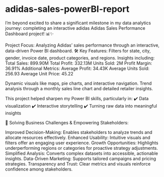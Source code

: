 # adidas-sales-powerBI-report
I’m beyond excited to share a significant milestone in my data analytics journey: completing an interactive adidas Adidas Sales Performance Dashboard project! 📊✨

Project Focus:
Analyzing Adidas’ sales performance through an interactive, data-driven Power BI dashboard.
🛠️ Key Features:
Filters for state, city, gender, invoice date, product categories, and regions.
Insights including:
Total Sales: 899.90M
Total Profit: 332.13M
Units Sold: 2M
Profit Margin: 36.91%
Additional Metrics:
Average Profit: 34.43K
Average Units Sold: 256.93
Average Unit Price: 45.22

Dynamic visuals like maps, pie charts, and interactive navigation.
Trend analysis through a monthly sales line chart and detailed retailer insights.

This project helped sharpen my Power BI skills, particularly in: ✔️ Data visualization ✔️ Interactive storytelling ✔️ Turning raw data into meaningful insights

🚀 Solving Business Challenges & Empowering Stakeholders:

Improved Decision-Making: Enables stakeholders to analyze trends and allocate resources effectively.
Enhanced Usability: Intuitive visuals and filters offer an engaging user experience.
Growth Opportunities: Highlights underperforming regions or categories for proactive strategy adjustments.
Simplified Analysis: Converts complex datasets into accessible, actionable insights.
Data-Driven Marketing: Supports tailored campaigns and pricing strategies.
Transparency and Trust: Clear metrics and visuals reinforce confidence among stakeholders.
